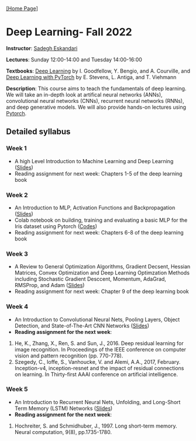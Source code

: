 [[Home Page]](https://sadegh28.github.io/eskandari)  
# Deep Learning- Fall 2022

**Instructor**: [Sadegh Eskandari](https://sadegh28.github.io/eskandari) 

**Lectures**: Sunday 12:00-14:00 and Tuesday 14:00-16:00

**Textbooks**: [Deep Learning](https://www.deeplearningbook.org/) by I. Goodfellow, Y. Bengio, and A. Courville, and [Deep Learning with PyTorch](https://www.manning.com/books/deep-learning-with-pytorch) by E. Stevens, L. Antiga, and T. Viehmann

**Description**: This course aims to teach the fundamentals of deep learning. We will take an in-depth look at artifical neural networks (ANNs), convolutional neural networks (CNNs), recurrent neural networks (RNNs), and deep generative models. We will also provide hands-on lectures using [Pytorch](https://pytorch.org/). 

## Detailed syllabus
### Week 1
* A high Level Introduction to Machine Learning and Deep Learning  ([Slides](Materials/Lecture1(Intro).pdf))
* Reading assignment for next week: Chapters 1-5 of the deep learning book

### Week 2
* An Introduction to MLP, Activation Functions and Backpropagation ([Slides](Materials/Lecture2(MLP).pdf))
* Colab notebook on building, training and evaluating a basic MLP for the Iris dataset using Pytorch ([Codes](Materials/MLP%20for%20Iris(Pytorch).ipynb))
* Reading assignment for next week: Chapters 6-8 of the deep learning book

### Week 3
* A Review to General Optimization Algorithms, Gradient Decsent, Hessian Matrices, Convex Optimization and Deep Learning Optimzation Methods including Stochastic Gradient Desccent, Momentum, AdaGrad, RMSProp, and Adam  ([Slides](Materials/Lecture3%20(Optimization).pdf))
* Reading assignment for next week: Chapter 9 of the deep learning book


### Week 4
* An Introduction to Convolutional Neural Nets, Pooling Layers, Object Detection, and State-of-The-Art CNN Networks  ([Slides](Materials/Lecture4(CNN).pdf))
* **Reading assignment for the next week**: 
1. He, K., Zhang, X., Ren, S. and Sun, J., 2016. Deep residual learning for image recognition. In Proceedings of the IEEE conference on computer vision and pattern recognition (pp. 770-778).
2. Szegedy, C., Ioffe, S., Vanhoucke, V. and Alemi, A.A., 2017, February. Inception-v4, inception-resnet and the impact of residual connections on learning. In Thirty-first AAAI conference on artificial intelligence.



### Week 5
* An Introduction to Recurrent Neural Nets, Unfolding, and Long-Short Term Memory (LSTM) Networks  ([Slides](Materials/Lecture5(RNN).pdf))
* **Reading assignment for the next week**: 
1. Hochreiter, S. and Schmidhuber, J., 1997. Long short-term memory. Neural computation, 9(8), pp.1735-1780.

